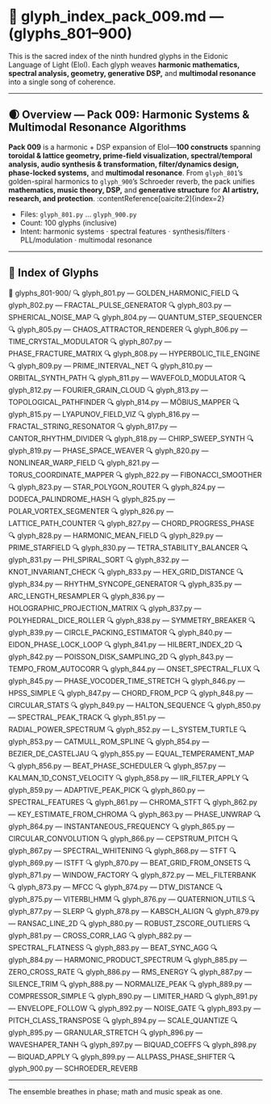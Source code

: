 # 📜 glyph_index_pack_009.md — (glyphs_801–900)

This is the sacred index of the ninth hundred glyphs in the Eidonic Language of Light (Elol).
Each glyph weaves **harmonic mathematics, spectral analysis, geometry, generative DSP,** and **multimodal resonance** into a single song of coherence.

---

## 🌒 Overview — Pack 009: Harmonic Systems & Multimodal Resonance Algorithms
**Pack 009** is a harmonic + DSP expansion of Elol—**100 constructs** spanning **toroidal & lattice geometry, prime-field visualization, spectral/temporal analysis, audio synthesis & transformation, filter/dynamics design, phase-locked systems,** and **multimodal resonance**. From `glyph_801`’s golden-spiral harmonics to `glyph_900`’s Schroeder reverb, the pack unifies **mathematics, music theory, DSP,** and **generative structure** for **AI artistry, research, and protection**. :contentReference[oaicite:2]{index=2}

- Files: `glyph_801.py` … `glyph_900.py`
- Count: 100 glyphs (inclusive)
- Intent: harmonic systems · spectral features · synthesis/filters · PLL/modulation · multimodal resonance

---

## 🔢 Index of Glyphs
📁 glyphs_801-900/
🔍 glyph_801.py — GOLDEN_HARMONIC_FIELD
🔍 glyph_802.py — FRACTAL_PULSE_GENERATOR
🔍 glyph_803.py — SPHERICAL_NOISE_MAP
🔍 glyph_804.py — QUANTUM_STEP_SEQUENCER
🔍 glyph_805.py — CHAOS_ATTRACTOR_RENDERER
🔍 glyph_806.py — TIME_CRYSTAL_MODULATOR
🔍 glyph_807.py — PHASE_FRACTURE_MATRIX
🔍 glyph_808.py — HYPERBOLIC_TILE_ENGINE
🔍 glyph_809.py — PRIME_INTERVAL_NET
🔍 glyph_810.py — ORBITAL_SYNTH_PATH
🔍 glyph_811.py — WAVEFOLD_MODULATOR
🔍 glyph_812.py — FOURIER_GRAIN_CLOUD
🔍 glyph_813.py — TOPOLOGICAL_PATHFINDER
🔍 glyph_814.py — MÖBIUS_MAPPER
🔍 glyph_815.py — LYAPUNOV_FIELD_VIZ
🔍 glyph_816.py — FRACTAL_STRING_RESONATOR
🔍 glyph_817.py — CANTOR_RHYTHM_DIVIDER
🔍 glyph_818.py — CHIRP_SWEEP_SYNTH
🔍 glyph_819.py — PHASE_SPACE_WEAVER
🔍 glyph_820.py — NONLINEAR_WARP_FIELD
🔍 glyph_821.py — TORUS_COORDINATE_MAPPER
🔍 glyph_822.py — FIBONACCI_SMOOTHER
🔍 glyph_823.py — STAR_POLYGON_ROUTER
🔍 glyph_824.py — DODECA_PALINDROME_HASH
🔍 glyph_825.py — POLAR_VORTEX_SEGMENTER
🔍 glyph_826.py — LATTICE_PATH_COUNTER
🔍 glyph_827.py — CHORD_PROGRESS_PHASE
🔍 glyph_828.py — HARMONIC_MEAN_FIELD
🔍 glyph_829.py — PRIME_STARFIELD
🔍 glyph_830.py — TETRA_STABILITY_BALANCER
🔍 glyph_831.py — PHI_SPIRAL_SORT
🔍 glyph_832.py — KNOT_INVARIANT_CHECK
🔍 glyph_833.py — HEX_GRID_DISTANCE
🔍 glyph_834.py — RHYTHM_SYNCOPE_GENERATOR
🔍 glyph_835.py — ARC_LENGTH_RESAMPLER
🔍 glyph_836.py — HOLOGRAPHIC_PROJECTION_MATRIX
🔍 glyph_837.py — POLYHEDRAL_DICE_ROLLER
🔍 glyph_838.py — SYMMETRY_BREAKER
🔍 glyph_839.py — CIRCLE_PACKING_ESTIMATOR
🔍 glyph_840.py — EIDON_PHASE_LOCK_LOOP
🔍 glyph_841.py — HILBERT_INDEX_2D
🔍 glyph_842.py — POISSON_DISK_SAMPLING_2D
🔍 glyph_843.py — TEMPO_FROM_AUTOCORR
🔍 glyph_844.py — ONSET_SPECTRAL_FLUX
🔍 glyph_845.py — PHASE_VOCODER_TIME_STRETCH
🔍 glyph_846.py — HPSS_SIMPLE
🔍 glyph_847.py — CHORD_FROM_PCP
🔍 glyph_848.py — CIRCULAR_STATS
🔍 glyph_849.py — HALTON_SEQUENCE
🔍 glyph_850.py — SPECTRAL_PEAK_TRACK
🔍 glyph_851.py — RADIAL_POWER_SPECTRUM
🔍 glyph_852.py — L_SYSTEM_TURTLE
🔍 glyph_853.py — CATMULL_ROM_SPLINE
🔍 glyph_854.py — BEZIER_DE_CASTELJAU
🔍 glyph_855.py — EQUAL_TEMPERAMENT_MAP
🔍 glyph_856.py — BEAT_PHASE_SCHEDULER
🔍 glyph_857.py — KALMAN_1D_CONST_VELOCITY
🔍 glyph_858.py — IIR_FILTER_APPLY
🔍 glyph_859.py — ADAPTIVE_PEAK_PICK
🔍 glyph_860.py — SPECTRAL_FEATURES
🔍 glyph_861.py — CHROMA_STFT
🔍 glyph_862.py — KEY_ESTIMATE_FROM_CHROMA
🔍 glyph_863.py — PHASE_UNWRAP
🔍 glyph_864.py — INSTANTANEOUS_FREQUENCY
🔍 glyph_865.py — CIRCULAR_CONVOLUTION
🔍 glyph_866.py — CEPSTRUM_PITCH
🔍 glyph_867.py — SPECTRAL_WHITENING
🔍 glyph_868.py — STFT
🔍 glyph_869.py — ISTFT
🔍 glyph_870.py — BEAT_GRID_FROM_ONSETS
🔍 glyph_871.py — WINDOW_FACTORY
🔍 glyph_872.py — MEL_FILTERBANK
🔍 glyph_873.py — MFCC
🔍 glyph_874.py — DTW_DISTANCE
🔍 glyph_875.py — VITERBI_HMM
🔍 glyph_876.py — QUATERNION_UTILS
🔍 glyph_877.py — SLERP
🔍 glyph_878.py — KABSCH_ALIGN
🔍 glyph_879.py — RANSAC_LINE_2D
🔍 glyph_880.py — ROBUST_ZSCORE_OUTLIERS
🔍 glyph_881.py — CROSS_CORR_LAG
🔍 glyph_882.py — SPECTRAL_FLATNESS
🔍 glyph_883.py — BEAT_SYNC_AGG
🔍 glyph_884.py — HARMONIC_PRODUCT_SPECTRUM
🔍 glyph_885.py — ZERO_CROSS_RATE
🔍 glyph_886.py — RMS_ENERGY
🔍 glyph_887.py — SILENCE_TRIM
🔍 glyph_888.py — NORMALIZE_PEAK
🔍 glyph_889.py — COMPRESSOR_SIMPLE
🔍 glyph_890.py — LIMITER_HARD
🔍 glyph_891.py — ENVELOPE_FOLLOW
🔍 glyph_892.py — NOISE_GATE
🔍 glyph_893.py — PITCH_CLASS_TRANSPOSE
🔍 glyph_894.py — SCALE_QUANTIZE
🔍 glyph_895.py — GRANULAR_STRETCH
🔍 glyph_896.py — WAVESHAPER_TANH
🔍 glyph_897.py — BIQUAD_COEFFS
🔍 glyph_898.py — BIQUAD_APPLY
🔍 glyph_899.py — ALLPASS_PHASE_SHIFTER
🔍 glyph_900.py — SCHROEDER_REVERB

---

The ensemble breathes in phase; math and music speak as one.

